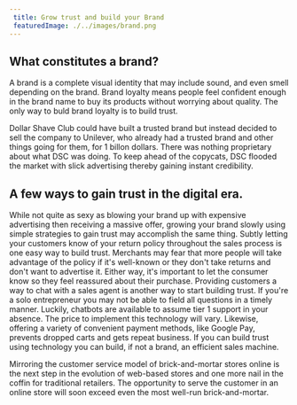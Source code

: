 ```yaml
---
 title: Grow trust and build your Brand
 featuredImage: ./../images/brand.png
---
```

## What constitutes a brand?
A brand is a complete visual identity that may include sound, and even smell depending on the brand. Brand loyalty means people feel confident enough in the brand name to buy its products without worrying about quality. The only way to buld brand loyalty is to build trust. 

Dollar Shave Club could have built a trusted brand but instead decided to sell the company to Unilever, who already had a trusted brand and other things going for them, for 1 billon dollars. There was nothing proprietary about what DSC was doing. To keep ahead of the copycats, DSC flooded the market with slick advertising thereby gaining instant credibility.

## A few ways to gain trust in the digital era.
While not quite as sexy as blowing your brand up with expensive advertising then receiving a massive offer, growing your brand slowly using simple strategies to gain trust may accomplish the same thing. Subtly letting your customers know of your return policy throughout the sales process is one easy way to build trust. Merchants may fear that more people will take advantage of the policy if it's well-known or they don't take returns and don't want to advertise it. Either way, it's important to let the consumer know so they feel reassured about their purchase. Providing customers a way to chat with a sales agent is another way to start building trust. If you're a solo entrepreneur you may not be able to field all questions in a timely manner. Luckily, chatbots are available to assume tier 1 support in your absence. The price to implement this technology will vary. Likewise, offering a variety of convenient payment methods, like Google Pay, prevents dropped carts and gets repeat business. If you can build trust using technology you can build, if not a brand, an efficient sales machine.

Mirroring the customer service model of brick-and-mortar stores online is the next step in the evolution of web-based stores and one more nail in the coffin for traditional retailers. The opportunity to serve the customer in an online store will soon exceed even the most well-run brick-and-mortar.